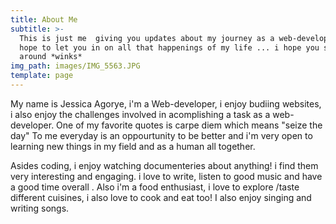 ```yaml
---
title: About Me
subtitle: >-
  This is just me  giving you updates about my journey as a web-developer, i
  hope to let you in on all that happenings of my life ... i hope you stick
  around *winks*
img_path: images/IMG_5563.JPG
template: page
---
```

My name is Jessica Agorye,  i'm a Web-developer, i enjoy budiing websites, i also enjoy the challenges involved in acomplishing a task as a web-developer. One of my favorite quotes is carpe diem which  means "seize the day"
To me everyday is an oppourtunity to be better and i'm very open to learning new things in my field and as a human all together.

Asides coding, i enjoy watching documenteries about anything! i find them very interesting and engaging.  i love to write, listen to good music and have a good time overall . Also i'm a food enthusiast, i love to explore /taste different cuisines,  i also love to cook and eat too! I also enjoy singing and writing songs.

